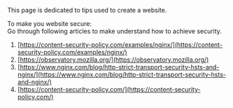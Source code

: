 This page is dedicated to tips used to create a website.  
  
To make you website secure:  
Go through following articles to make understand how to achieve security.  
  
1. [https://content-security-policy.com/examples/nginx/](https://content-security-policy.com/examples/nginx/)  
2. [https://observatory.mozilla.org/](https://observatory.mozilla.org/)  
3. [https://www.nginx.com/blog/http-strict-transport-security-hsts-and-nginx/](https://www.nginx.com/blog/http-strict-transport-security-hsts-and-nginx/)  
4. [https://content-security-policy.com/](https://content-security-policy.com/)